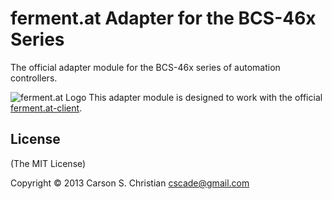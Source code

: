 # ferment.at Adapter for the BCS-46x Series

The official adapter module for the BCS-46x series of automation controllers.

![ferment.at Logo](http://77e48a193d773bf87095-ed78355e050836447af92afb2cca79ca.r2.cf2.rackcdn.com/ferment.at-logo_40.png)
This adapter module is designed to work with the official [ferment.at-client](https://github.com/cscade/ferment.at-client).

## License

(The MIT License)

Copyright © 2013 Carson S. Christian <cscade@gmail.com>